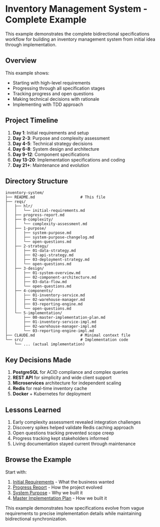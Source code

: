 # Inventory Management System - Complete Example

This example demonstrates the complete bidirectional specifications workflow for building an inventory management system from initial idea through implementation.

## Overview

This example shows:
- Starting with high-level requirements
- Progressing through all specification stages
- Tracking progress and open questions
- Making technical decisions with rationale
- Implementing with TDD approach

## Project Timeline

1. **Day 1**: Initial requirements and setup
2. **Day 2-3**: Purpose and complexity assessment
3. **Day 4-5**: Technical strategy decisions
4. **Day 6-8**: System design and architecture
5. **Day 9-12**: Component specifications
6. **Day 13-20**: Implementation specifications and coding
7. **Day 21+**: Maintenance and evolution

## Directory Structure

```
inventory-system/
├── README.md                    # This file
├── reqs/
│   ├── hlr/
│   │   └── initial-requirements.md
│   ├── progress-report.md
│   ├── 0-complexity/
│   │   └── complexity-assessment.md
│   ├── 1-purpose/
│   │   ├── system-purpose.md
│   │   ├── system-purpose-changelog.md
│   │   └── open-questions.md
│   ├── 2-strategy/
│   │   ├── 01-data-strategy.md
│   │   ├── 02-api-strategy.md
│   │   ├── 03-deployment-strategy.md
│   │   └── open-questions.md
│   ├── 3-design/
│   │   ├── 01-system-overview.md
│   │   ├── 02-component-architecture.md
│   │   ├── 03-data-flow.md
│   │   └── open-questions.md
│   ├── 4-components/
│   │   ├── 01-inventory-service.md
│   │   ├── 02-warehouse-manager.md
│   │   ├── 03-reporting-engine.md
│   │   └── open-questions.md
│   └── 5-implementation/
│       ├── 00-master-implementation-plan.md
│       ├── 01-inventory-service-impl.md
│       ├── 02-warehouse-manager-impl.md
│       └── 03-reporting-engine-impl.md
├── CLAUDE.md                    # Minimal context file
└── src/                         # Implementation code
    └── ... (actual implementation)
```

## Key Decisions Made

1. **PostgreSQL** for ACID compliance and complex queries
2. **REST API** for simplicity and wide client support
3. **Microservices** architecture for independent scaling
4. **Redis** for real-time inventory cache
5. **Docker** + Kubernetes for deployment

## Lessons Learned

1. Early complexity assessment revealed integration challenges
2. Discovery spikes helped validate Redis caching approach
3. Open questions tracking prevented scope creep
4. Progress tracking kept stakeholders informed
5. Living documentation stayed current through maintenance

## Browse the Example

Start with:
1. [Initial Requirements](reqs/hlr/initial-requirements.md) - What the business wanted
2. [Progress Report](reqs/progress-report.md) - How the project evolved
3. [System Purpose](reqs/1-purpose/system-purpose.md) - Why we built it
4. [Master Implementation Plan](reqs/5-implementation/00-master-implementation-plan.md) - How we built it

This example demonstrates how specifications evolve from vague requirements to precise implementation details while maintaining bidirectional synchronization.